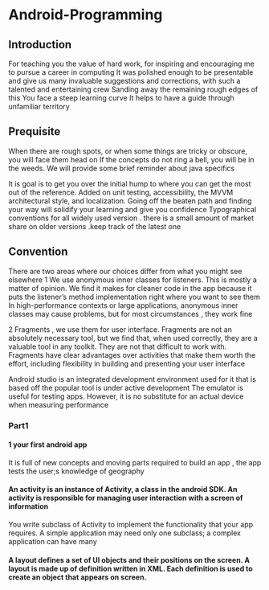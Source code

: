 # Android-Programming

## Introduction 

For teaching you the value of hard work, for inspiring and encouraging me to pursue a career in computing 
It was polished enough to be presentable and give us many invaluable suggestions and corrections, with such a talented and entertaining crew 
Sanding away the remaining rough edges of this 
You face a steep learning curve 
It helps to have a guide through unfamiliar territory 



## Prequisite 
When there are rough spots, or when some things are tricky or obscure, you will face them head on 
If the concepts do not ring a bell, you will be in the weeds.
We will provide some brief reminder about java specifics 

It is goal is to get you over the initial hump to where you can get the most out of the reference. Added on unit testing, accessibility, the MVVM architectural style, and localization. 
Going off the beaten path and finding your way will solidify your learning and give you confidence 
Typographical conventions for all widely used version . there is a small amount of market share on older versions .keep track of the latest one 


## Convention

There are two areas where our choices differ from what you might see elsewhere 
1 We use anonymous inner classes for listeners. This is mostly a matter of opinion. We find it makes for cleaner code in the app because it puts the listener’s method implementation right where you want to see them 
In high-performance contexts or large applications, anonymous inner classes may cause problems, but for most circumstances , they work fine 

2 Fragments , we use them for user interface. 
Fragments are not an absolutely necessary tool, but we find that, when used correctly, they are a valuable tool in any toolkit. 
They are not that difficult to work with. 
Fragments have clear advantages over activities that make them worth the effort, including flexibility in building and presenting your user interface 

Android studio is an integrated development environment used for it that is based off the popular tool is under active development 
The emulator is useful for testing apps. However, it is no substitute for an actual device when measuring performance 





### Part1 
#### 1 your first android app 
It is full of new concepts and moving parts required to build an app , the app tests the user;s knowledge of geography 




#### An activity is an instance of Activity, a class in the android SDK. An activity is responsible for managing user interaction with a screen of information 
You write subclass of Activity to implement the functionality that your app requires. 
A simple application may need only one subclass; a complex application can have many 


#### A layout defines a set of UI objects and their positions on the screen. A layout is made up of definition written in XML. Each definition is used to create an object that appears on screen. 













